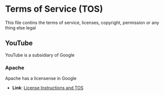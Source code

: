 # Terms of Service (TOS)

This file contins the terms of service, licenses, copyright, permission or any thing else legal

## YouTube
YouTube is a subsidiary of Google

### Apache
Apache has a licensense in Google
- **Link**: [License Instructions and TOS](https://www.apache.org/licenses/LICENSE-2.0)
